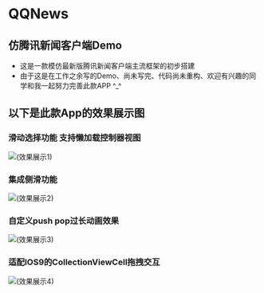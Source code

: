 # QQNews
## 仿腾讯新闻客户端Demo
* 这是一款模仿最新版腾讯新闻客户端主流框架的初步搭建
* 由于这是在工作之余写的Demo、尚未写完、代码尚未重构、欢迎有兴趣的同学和我一起努力完善此款APP ^_^

## 以下是此款App的效果展示图

### 滑动选择功能 支持懒加载控制器视图

![(效果展示1)](http://img.hoop8.com/attachments/1602/0683755980586.gif)

### 集成侧滑功能

![(效果展示2)](http://img.hoop8.com/attachments/1602/0923755980586.gif)

### 自定义push pop过长动画效果

![(效果展示3)](http://img.hoop8.com/attachments/1602/1113755980586.gif)

### 适配IOS9的CollectionViewCell拖拽交互

![(效果展示4)](http://img.hoop8.com/attachments/1602/1353755980586.gif)
